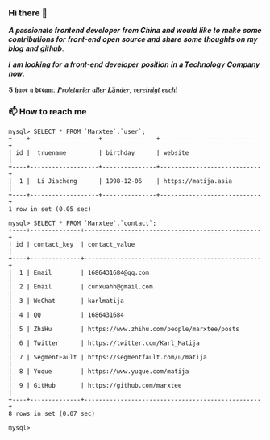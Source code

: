 ### Hi there 👋

𝑨 𝒑𝒂𝒔𝒔𝒊𝒐𝒏𝒂𝒕𝒆 𝒇𝒓𝒐𝒏𝒕𝒆𝒏𝒅 𝒅𝒆𝒗𝒆𝒍𝒐𝒑𝒆𝒓 𝒇𝒓𝒐𝒎 𝑪𝒉𝒊𝒏𝒂 𝒂𝒏𝒅 𝒘𝒐𝒖𝒍𝒅 𝒍𝒊𝒌𝒆 𝒕𝒐 𝒎𝒂𝒌𝒆 𝒔𝒐𝒎𝒆 𝒄𝒐𝒏𝒕𝒓𝒊𝒃𝒖𝒕𝒊𝒐𝒏𝒔 𝒇𝒐𝒓 𝒇𝒓𝒐𝒏𝒕-𝒆𝒏𝒅 𝒐𝒑𝒆𝒏 𝒔𝒐𝒖𝒓𝒄𝒆 𝒂𝒏𝒅 𝒔𝒉𝒂𝒓𝒆 𝒔𝒐𝒎𝒆 𝒕𝒉𝒐𝒖𝒈𝒉𝒕𝒔 𝒐𝒏 𝒎𝒚 𝒃𝒍𝒐𝒈 𝒂𝒏𝒅 𝒈𝒊𝒕𝒉𝒖𝒃.  

𝑰 𝒂𝒎 𝒍𝒐𝒐𝒌𝒊𝒏𝒈 𝒇𝒐𝒓 𝒂 𝒇𝒓𝒐𝒏𝒕-𝒆𝒏𝒅 𝒅𝒆𝒗𝒆𝒍𝒐𝒑𝒆𝒓 𝒑𝒐𝒔𝒊𝒕𝒊𝒐𝒏 𝒊𝒏 𝒂 𝑻𝒆𝒄𝒉𝒏𝒐𝒍𝒐𝒈𝒚 𝑪𝒐𝒎𝒑𝒂𝒏𝒚 𝒏𝒐𝒘.

𝕴 𝖍𝖆𝖛𝖊 𝖆 𝖉𝖗𝖊𝖆𝖒: 𝑷𝒓𝒐𝒍𝒆𝒕𝒂𝒓𝒊𝒆𝒓 𝒂𝒍𝒍𝒆𝒓 𝑳ä𝒏𝒅𝒆𝒓, 𝒗𝒆𝒓𝒆𝒊𝒏𝒊𝒈𝒕 𝒆𝒖𝒄𝒉!

### 📫 How to reach me

```mysql
mysql> SELECT * FROM `Marxtee`.`user`;
+----+-------------------+---------------+----------------------------+
| id |  truename         | birthday      | website                    |
+----+-------------------+---------------+----------------------------+
|  1 |  Li Jiacheng      | 1998-12-06    | https://matija.asia        |
+----+-------------------+---------------+----------------------------+
1 row in set (0.05 sec)

mysql> SELECT * FROM `Marxtee`.`contact`;
+----+--------------+-------------------------------------------------+
| id | contact_key  | contact_value                                   |
+----+--------------+-------------------------------------------------+
|  1 | Email        | 1686431684@qq.com                               |
|  2 | Email        | cunxuahh@gmail.com                              |
|  3 | WeChat       | karlmatija                                      |
|  4 | QQ           | 1686431684                                      |
|  5 | ZhiHu        | https://www.zhihu.com/people/marxtee/posts      |
|  6 | Twitter      | https://twitter.com/Karl_Matija                 |
|  7 | SegmentFault | https://segmentfault.com/u/matija               |
|  8 | Yuque        | https://www.yuque.com/matija                    |
|  9 | GitHub       | https://github.com/marxtee                      |
+----+--------------+-------------------------------------------------+
8 rows in set (0.07 sec)

mysql> 
```

